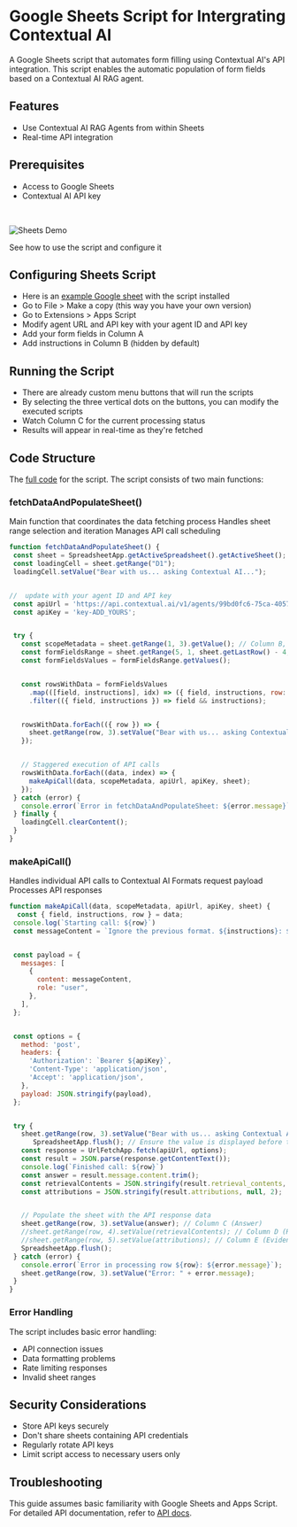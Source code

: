 # Google Sheets Script for Intergrating Contextual AI
A Google Sheets script that automates form filling using Contextual AI's API integration. This script enables the automatic population of form fields based on a Contextual AI RAG agent.

## Features
- Use Contextual AI RAG Agents from within Sheets
- Real-time API integration

## Prerequisites 
- Access to Google Sheets
- Contextual AI API key

<br>

![Sheets Demo](sheets_demo.gif)

See how to use the script and configure it

## Configuring Sheets Script
- Here is an [example Google sheet](https://docs.google.com/spreadsheets/d/1Yh8SWJaF88Jz040j4dudSKJS5Npkbz4lxfdDHj9agkw/edit?usp=sharing) with the script installed
- Go to File > Make a copy (this way you have your own version)
- Go to Extensions > Apps Script
- Modify agent URL and API key with your agent ID and API key
- Add your form fields in Column A
- Add instructions in Column B (hidden by default)

## Running the Script
- There are already custom menu buttons that will run the scripts
- By selecting the three vertical dots on the buttons, you can modify the executed scripts
- Watch Column C for the current processing status
- Results will appear in real-time as they're fetched

## Code Structure
The [full code](sheets_script.js) for the script.
The script consists of two main functions:

### fetchDataAndPopulateSheet()
Main function that coordinates the data fetching process
Handles sheet range selection and iteration
Manages API call scheduling

```javascript
function fetchDataAndPopulateSheet() {
 const sheet = SpreadsheetApp.getActiveSpreadsheet().getActiveSheet();
 const loadingCell = sheet.getRange("D1");
 loadingCell.setValue("Bear with us... asking Contextual AI...");


//  update with your agent ID and API key
 const apiUrl = 'https://api.contextual.ai/v1/agents/99bd0fc6-75ca-4057-91b1-28dc1c261221/query?retrievals_only=false'
 const apiKey = 'key-ADD_YOURS';


 try {
   const scopeMetadata = sheet.getRange(1, 3).getValue(); // Column B, Row 1
   const formFieldsRange = sheet.getRange(5, 1, sheet.getLastRow() - 4, 2); // Columns A and B starting from Row 5
   const formFieldsValues = formFieldsRange.getValues();


   const rowsWithData = formFieldsValues
     .map(([field, instructions], idx) => ({ field, instructions, row: idx + 5 }))
     .filter(({ field, instructions }) => field && instructions);


   rowsWithData.forEach(({ row }) => {
     sheet.getRange(row, 3).setValue("Bear with us... asking Contextual AI...");
   });


   // Staggered execution of API calls
   rowsWithData.forEach((data, index) => {
     makeApiCall(data, scopeMetadata, apiUrl, apiKey, sheet);
   });
 } catch (error) {
   console.error(`Error in fetchDataAndPopulateSheet: ${error.message}`);
 } finally {
   loadingCell.clearContent();
 }
}
```

### makeApiCall()
Handles individual API calls to Contextual AI
Formats request payload
Processes API responses

```javascript
function makeApiCall(data, scopeMetadata, apiUrl, apiKey, sheet) {
  const { field, instructions, row } = data;
 console.log(`Starting call: ${row}`)
 const messageContent = `Ignore the previous format. ${instructions}: ${field} (${scopeMetadata})`;


 const payload = {
   messages: [
     {
       content: messageContent,
       role: "user",
     },
   ],
 };


 const options = {
   method: 'post',
   headers: {
     'Authorization': `Bearer ${apiKey}`,
     'Content-Type': 'application/json',
     'Accept': 'application/json',
   },
   payload: JSON.stringify(payload),
 };


 try {
   sheet.getRange(row, 3).setValue("Bear with us... asking Contextual AI...");
      SpreadsheetApp.flush(); // Ensure the value is displayed before the API call
   const response = UrlFetchApp.fetch(apiUrl, options);
   const result = JSON.parse(response.getContentText());
   console.log(`Finished call: ${row}`)
   const answer = result.message.content.trim();
   const retrievalContents = JSON.stringify(result.retrieval_contents, null, 2);
   const attributions = JSON.stringify(result.attributions, null, 2);


   // Populate the sheet with the API response data
   sheet.getRange(row, 3).setValue(answer); // Column C (Answer)
   //sheet.getRange(row, 4).setValue(retrievalContents); // Column D (Retrieved Documents)
   //sheet.getRange(row, 5).setValue(attributions); // Column E (Evidence)
   SpreadsheetApp.flush();
 } catch (error) {
   console.error(`Error in processing row ${row}: ${error.message}`);
   sheet.getRange(row, 3).setValue("Error: " + error.message);
 }
}
```

### Error Handling
The script includes basic error handling:
- API connection issues
- Data formatting problems
- Rate limiting responses
- Invalid sheet ranges

## Security Considerations
- Store API keys securely
- Don't share sheets containing API credentials
- Regularly rotate API keys
- Limit script access to necessary users only

## Troubleshooting

This guide assumes basic familiarity with Google Sheets and Apps Script. For detailed API documentation, refer to [API docs](https://docs.contextual.ai/).
